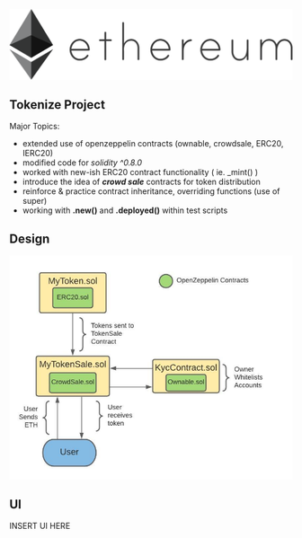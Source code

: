 ![](public/eth.png)
##
## Tokenize Project
Major Topics:
 - extended use of openzeppelin contracts (ownable, crowdsale, ERC20, IERC20)
 - modified code for *solidity ^0.8.0*
 - worked with new-ish ERC20 contract functionality ( ie. _mint() )
 - introduce the idea of ***crowd sale*** contracts for token distribution 
 - reinforce & practice contract inheritance, overriding functions (use of super)
 - working with **.new()** and **.deployed()** within test scripts

 ## Design

![](public/Token_Sale.jpeg)

 ## UI

 INSERT UI HERE


